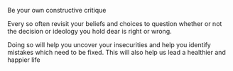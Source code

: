 Be your own constructive critique 

Every so often revisit your beliefs and choices to question whether or not the decision or ideology you hold dear is right or wrong.

Doing so will help you uncover your insecurities and help you identify mistakes which need to be fixed. This will also help us lead a healthier and happier life